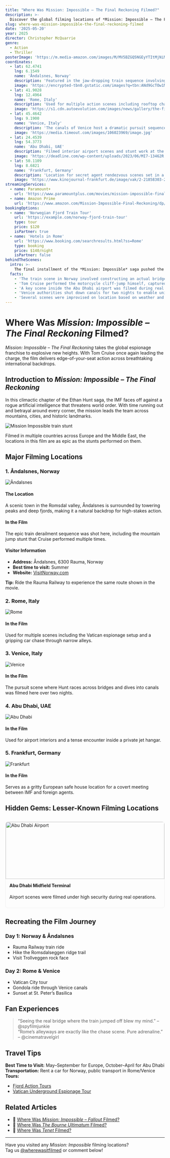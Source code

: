 ```yaml
---
title: "Where Was Mission: Impossible – The Final Reckoning Filmed?"
description: >-
  Discover the global filming locations of *Mission: Impossible – The Final Reckoning*, from the rugged landscapes of Norway to the historic sites of Italy. Explore behind-the-scenes facts and plan your visit to every filming site used in this high-octane action thriller.
slug: where-was-mission-impossible-the-final-reckoning-filmed
date: '2025-05-20'
year: 2025
director: Christopher McQuarrie
genre:
  - Action
  - Thriller
posterImage: 'https://m.media-amazon.com/images/M/MV5BZGQ5NGEyYTItMjNiMi00Y2EwLTkzOWItMjc5YjJiMjMyNTI0XkEyXkFqcGc@._V1_.jpg'
coordinates:
  - lat: 62.4741
    lng: 6.1549
    name: 'Åndalsnes, Norway'
    description: 'Featured in the jaw-dropping train sequence involving a mountain bridge.'
    image: 'https://encrypted-tbn0.gstatic.com/images?q=tbn:ANd9GcTOw1Mk2hcCF4kkzo4uxMRKJvSqpV5Qt8mx3g&s'
  - lat: 41.9028
    lng: 12.4964
    name: 'Rome, Italy'
    description: 'Used for multiple action scenes including rooftop chases and car stunts.'
    image: 'https://s1.cdn.autoevolution.com/images/news/gallery/the-fiat-500-tom-cruise-drove-in-mission-impossible-car-chase-hides-a-surprising-secret_4.jpg'
  - lat: 45.4642
    lng: 9.1900
    name: 'Venice, Italy'
    description: 'The canals of Venice host a dramatic pursuit sequence with Tom Cruise on foot and boat.'
    image: 'https://media.timeout.com/images/106023969/image.jpg'
  - lat: 24.4539
    lng: 54.3773
    name: 'Abu Dhabi, UAE'
    description: 'Filmed interior airport scenes and stunt work at the Midfield Terminal.'
    image: 'https://deadline.com/wp-content/uploads/2023/06/MI7-13462R.jpg'
  - lat: 50.1109
    lng: 8.6821
    name: 'Frankfurt, Germany'
    description: 'Location for secret agent rendezvous scenes set in a gritty European district.'
    image: 'https://www.kinojournal-frankfurt.de/image/vak/2-21858303-22482612.jpg?w=1160&h=650&c=1'
streamingServices:
  - name: Paramount+
    url: 'https://www.paramountplus.com/movies/mission-impossible-final-reckoning'
  - name: Amazon Prime
    url: 'https://www.amazon.com/Mission-Impossible-Final-Reckoning/dp/B0XYZ12345'
bookingOptions:
  - name: 'Norwegian Fjord Train Tour'
    url: 'https://example.com/norway-fjord-train-tour'
    type: tour
    price: $120
    isPartner: true
  - name: 'Hotels in Rome'
    url: 'https://www.booking.com/searchresults.html?ss=Rome'
    type: booking
    price: $140/night
    isPartner: false
behindTheScenes:
  intro: >-
    The final installment of the *Mission: Impossible* saga pushed the limits of on-location shooting, with Tom Cruise once again performing death-defying stunts across five countries.
  facts:
    - 'The train scene in Norway involved constructing an actual bridge and crashing a full-size locomotive.'
    - 'Tom Cruise performed the motorcycle cliff-jump himself, captured over multiple takes.'
    - 'A key scene inside the Abu Dhabi airport was filmed during real operating hours with a skeleton crew.'
    - 'Venice authorities shut down canals for two nights to enable uninterrupted filming.'
    - 'Several scenes were improvised on location based on weather and crowd movement.'
---
```


# Where Was *Mission: Impossible – The Final Reckoning* Filmed?

*Mission: Impossible – The Final Reckoning* takes the global espionage franchise to explosive new heights. With Tom Cruise once again leading the charge, the film delivers edge-of-your-seat action across breathtaking international backdrops.

## Introduction to *Mission: Impossible – The Final Reckoning*

In this climactic chapter of the Ethan Hunt saga, the IMF faces off against a rogue artificial intelligence that threatens world order. With time running out and betrayal around every corner, the mission leads the team across mountains, cities, and historic landmarks.

![Mission Impossible train stunt](https://static1.srcdn.com/wordpress/wp-content/uploads/2023/05/screen-shot-2023-05-05-at-8-56-26-am.jpg)

Filmed in multiple countries across Europe and the Middle East, the locations in this film are as epic as the stunts performed on them.

## Major Filming Locations

### 1. Åndalsnes, Norway

![Åndalsnes](https://media2.firstshowing.net/firstshowing/img16/MIFinalFilmingSvalbardmain5991.jpg)

#### The Location

A scenic town in the Romsdal valley, Åndalsnes is surrounded by towering peaks and deep fjords, making it a natural backdrop for high-stakes action.

#### In the Film

The epic train derailment sequence was shot here, including the mountain jump stunt that Cruise performed multiple times.

#### Visitor Information

- **Address:** Åndalsnes, 6300 Rauma, Norway  
- **Best time to visit:** Summer  
- **Website:** [VisitNorway.com](https://www.visitnorway.com/places-to-go/fjord-norway/andalsnes/)

**Tip:** Ride the Rauma Railway to experience the same route shown in the movie.

### 2. Rome, Italy

![Rome](https://s1.cdn.autoevolution.com/images/news/gallery/the-fiat-500-tom-cruise-drove-in-mission-impossible-car-chase-hides-a-surprising-secret_4.jpg)

#### In the Film

Used for multiple scenes including the Vatican espionage setup and a gripping car chase through narrow alleys.

### 3. Venice, Italy

![Venice](https://images.moneycontrol.com/static-mcnews/2023/07/MI7-07375R4-1-1-770x433.jpg)

#### In the Film

The pursuit scene where Hunt races across bridges and dives into canals was filmed here over two nights.

### 4. Abu Dhabi, UAE

![Abu Dhabi](https://www.cma.gov.ae/storage/news/9b791e54-1d49-414a-b28e-965374f89614.png?v=1)

#### In the Film

Used for airport interiors and a tense encounter inside a private jet hangar.

### 5. Frankfurt, Germany

![Frankfurt](https://media.gq-magazine.co.uk/photos/628b93925592b263b84157d1/16:9/w_2560%2Cc_limit/Screenshot%25202022-05-23%2520at%252014.37.39.png)

#### In the Film

Serves as a gritty European safe house location for a covert meeting between IMF and foreign agents.


## Hidden Gems: Lesser-Known Filming Locations

<div style="display: grid; grid-template-columns: repeat(auto-fill, minmax(250px, 1fr)); gap: 16px; margin: 30px 0;">
  <div style="border: 1px solid #eee; border-radius: 8px; overflow: hidden;">
    <img src="https://movie-locations.com/movies/m/Mission-Impossible-Dead-Reckoning-Zayed-International-Airport.jpg" alt="Abu Dhabi Airport" style="width: 100%; height: 180px; object-fit: cover;" />
    <div style="padding: 12px;">
      <h4 style="margin-top: 0;">Abu Dhabi Midfield Terminal</h4>
      <p>Airport scenes were filmed under high security during real operations.</p>
    </div>
  </div>
</div>

## Recreating the Film Journey

### Day 1: Norway & Åndalsnes  
- Rauma Railway train ride  
- Hike the Romsdalseggen ridge trail  
- Visit Trollveggen rock face  

### Day 2: Rome & Venice  
- Vatican City tour  
- Gondola ride through Venice canals  
- Sunset at St. Peter’s Basilica  

## Fan Experiences

> “Seeing the real bridge where the train jumped off blew my mind.” – @spyfilmjunkie  
> “Rome’s alleyways are exactly like the chase scene. Pure adrenaline.” – @cinematravelgirl  

## Travel Tips

**Best Time to Visit:** May–September for Europe, October–April for Abu Dhabi  
**Transportation:** Rent a car for Norway, public transport in Rome/Venice  
**Tours:**  
- [Fjord Action Tours](https://example.com)  
- [Vatican Underground Espionage Tour](https://example.com)

## Related Articles

- 🔗 [Where Was *Mission: Impossible – Fallout* Filmed?](/films/where-was-mission-impossible-fallout-filmed)  
- 🔗 [Where Was *The Bourne Ultimatum* Filmed?](/films/where-was-the-bourne-ultimatum-filmed)  
- 🔗 [Where Was *Tenet* Filmed?](/films/where-was-tenet-filmed)

---

Have you visited any *Mission: Impossible* filming locations?  
Tag us [@wherewasitfilmed](https://instagram.com/wherewasitfilmed) or comment below!
